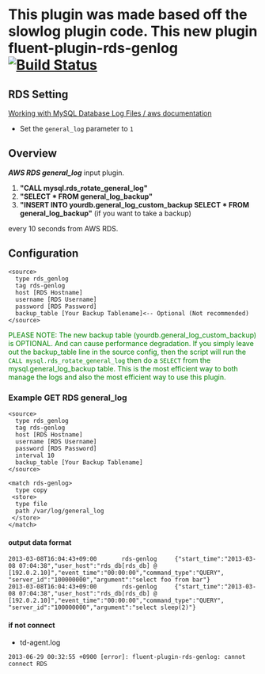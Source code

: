 # This plugin was made based off the slowlog plugin code.  This new plugin fluent-plugin-rds-genlog [![Build Status](https://travis-ci.org/jenlagrutta/fluent-plugin-rds-genlog.png)](https://travis-ci.org/jenlagrutta/fluent-plugin-rds-genlog/)


## RDS Setting

[Working with MySQL Database Log Files / aws documentation](http://docs.aws.amazon.com/AmazonRDS/latest/UserGuide/USER_LogAccess.Concepts.MySQL.html)

- Set the `general_log` parameter to `1`

## Overview
***AWS RDS general_log*** input plugin.

1. **"CALL mysql.rds_rotate_general_log"**
2. **"SELECT * FROM general_log_backup"**
3. **"INSERT INTO yourdb.general_log_custom_backup SELECT * FROM general_log_backup"** (if you want to take a backup)

every 10 seconds from AWS RDS.

## Configuration

```config
<source>
  type rds_genlog
  tag rds-genlog
  host [RDS Hostname]
  username [RDS Username]
  password [RDS Password]
  backup_table [Your Backup Tablename]<-- Optional (Not recommended)
</source>
```

<span style="color:green">PLEASE NOTE: The new backup table (yourdb.general_log_custom_backup) is OPTIONAL.  And can cause performance degradation.  If you simply leave out the backup_table line in the source config, then the script will run the `CALL mysql.rds_rotate_general_log` then do a `SELECT` from the mysql.general_log_backup table.  This is the most efficient way to both manage the logs and also the most efficient way to use this plugin.</span> 

### Example GET RDS general_log

```config
<source>
  type rds_genlog
  tag rds-genlog
  host [RDS Hostname]
  username [RDS Username]
  password [RDS Password]
  interval 10
  backup_table [Your Backup Tablename]
</source>

<match rds-genlog>
  type copy
 <store>
  type file
  path /var/log/general_log
 </store>
</match>
```

#### output data format

```
2013-03-08T16:04:43+09:00       rds-genlog     {"start_time":"2013-03-08 07:04:38","user_host":"rds_db[rds_db] @  [192.0.2.10]","event_time":"00:00:00","command_type":"QUERY", "server_id":"100000000","argument":"select foo from bar"}
2013-03-08T16:04:43+09:00       rds-genlog     {"start_time":"2013-03-08 07:04:38","user_host":"rds_db[rds_db] @  [192.0.2.10]","event_time":"00:00:00","command_type":"QUERY", "server_id":"100000000","argument":"select sleep(2)"}
```

#### if not connect

- td-agent.log

```
2013-06-29 00:32:55 +0900 [error]: fluent-plugin-rds-genlog: cannot connect RDS
```

